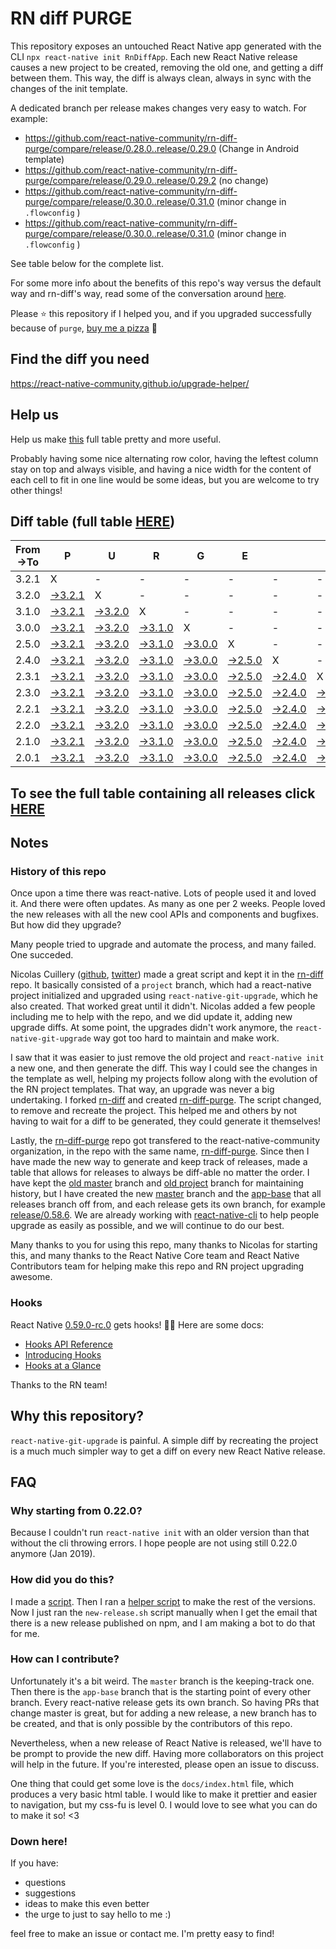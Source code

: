 # RN diff PURGE

This repository exposes an untouched React Native app generated with the CLI
`npx react-native init RnDiffApp`. Each new React Native release causes a new project to be created, removing the old one, and getting a diff between them. This way, the diff is always clean, always in sync with the changes of the init template.

A dedicated branch per release makes changes very easy
to watch. For example:

* https://github.com/react-native-community/rn-diff-purge/compare/release/0.28.0..release/0.29.0
(Change in Android template)
* https://github.com/react-native-community/rn-diff-purge/compare/release/0.29.0..release/0.29.2
(no change)
* https://github.com/react-native-community/rn-diff-purge/compare/release/0.30.0..release/0.31.0
(minor change in `.flowconfig` )
* https://github.com/react-native-community/rn-diff-purge/compare/release/0.30.0..release/0.31.0
(minor change in `.flowconfig` )

See table below for the complete list.

For some more info about the benefits of this repo's way versus the default way and rn-diff's way, read some of the conversation around [here](https://github.com/react-native-community/discussions-and-proposals/issues/68#issuecomment-452227478).

Please :star: this repository if I helped you, and if you upgraded successfully because of `purge`, [buy me a pizza](https://www.buymeacoffee.com/DGWwHVZ4s) :pizza:

## Find the diff you need
https://react-native-community.github.io/upgrade-helper/

## Help us
Help us make [this](https://react-native-community.github.io/rn-diff-purge) full table pretty and more useful.

Probably having some nice alternating row color, having the leftest column stay on top and always visible, and having a nice width for the content of each cell to fit in one line would be some ideas, but you are welcome to try other things!

## Diff table (full table [HERE](https://react-native-community.github.io/rn-diff-purge/))

| From->To | P                                                                                         | U                                                                                         | R                                                                                         | G                                                                                         | E                                                                                         |                                                                                           | T                                                                                         | I                                                                                         | M                                                                                         | E                                                                                         | !                                                                                         | !   |
| -------- | ----------------------------------------------------------------------------------------- | ----------------------------------------------------------------------------------------- | ----------------------------------------------------------------------------------------- | ----------------------------------------------------------------------------------------- | ----------------------------------------------------------------------------------------- | ----------------------------------------------------------------------------------------- | ----------------------------------------------------------------------------------------- | ----------------------------------------------------------------------------------------- | ----------------------------------------------------------------------------------------- | ----------------------------------------------------------------------------------------- | ----------------------------------------------------------------------------------------- | --- |
| 3.2.1    | X                                                                                         | -                                                                                         | -                                                                                         | -                                                                                         | -                                                                                         | -                                                                                         | -                                                                                         | -                                                                                         | -                                                                                         | -                                                                                         | -                                                                                         | -   |
| 3.2.0    | [->3.2.1](https://github.com/sabarnix/rb-diff-purge/compare/release/3.2.0..release/3.2.1) | X                                                                                         | -                                                                                         | -                                                                                         | -                                                                                         | -                                                                                         | -                                                                                         | -                                                                                         | -                                                                                         | -                                                                                         | -                                                                                         | -   |
| 3.1.0    | [->3.2.1](https://github.com/sabarnix/rb-diff-purge/compare/release/3.1.0..release/3.2.1) | [->3.2.0](https://github.com/sabarnix/rb-diff-purge/compare/release/3.1.0..release/3.2.0) | X                                                                                         | -                                                                                         | -                                                                                         | -                                                                                         | -                                                                                         | -                                                                                         | -                                                                                         | -                                                                                         | -                                                                                         | -   |
| 3.0.0    | [->3.2.1](https://github.com/sabarnix/rb-diff-purge/compare/release/3.0.0..release/3.2.1) | [->3.2.0](https://github.com/sabarnix/rb-diff-purge/compare/release/3.0.0..release/3.2.0) | [->3.1.0](https://github.com/sabarnix/rb-diff-purge/compare/release/3.0.0..release/3.1.0) | X                                                                                         | -                                                                                         | -                                                                                         | -                                                                                         | -                                                                                         | -                                                                                         | -                                                                                         | -                                                                                         | -   |
| 2.5.0    | [->3.2.1](https://github.com/sabarnix/rb-diff-purge/compare/release/2.5.0..release/3.2.1) | [->3.2.0](https://github.com/sabarnix/rb-diff-purge/compare/release/2.5.0..release/3.2.0) | [->3.1.0](https://github.com/sabarnix/rb-diff-purge/compare/release/2.5.0..release/3.1.0) | [->3.0.0](https://github.com/sabarnix/rb-diff-purge/compare/release/2.5.0..release/3.0.0) | X                                                                                         | -                                                                                         | -                                                                                         | -                                                                                         | -                                                                                         | -                                                                                         | -                                                                                         | -   |
| 2.4.0    | [->3.2.1](https://github.com/sabarnix/rb-diff-purge/compare/release/2.4.0..release/3.2.1) | [->3.2.0](https://github.com/sabarnix/rb-diff-purge/compare/release/2.4.0..release/3.2.0) | [->3.1.0](https://github.com/sabarnix/rb-diff-purge/compare/release/2.4.0..release/3.1.0) | [->3.0.0](https://github.com/sabarnix/rb-diff-purge/compare/release/2.4.0..release/3.0.0) | [->2.5.0](https://github.com/sabarnix/rb-diff-purge/compare/release/2.4.0..release/2.5.0) | X                                                                                         | -                                                                                         | -                                                                                         | -                                                                                         | -                                                                                         | -                                                                                         | -   |
| 2.3.1    | [->3.2.1](https://github.com/sabarnix/rb-diff-purge/compare/release/2.3.1..release/3.2.1) | [->3.2.0](https://github.com/sabarnix/rb-diff-purge/compare/release/2.3.1..release/3.2.0) | [->3.1.0](https://github.com/sabarnix/rb-diff-purge/compare/release/2.3.1..release/3.1.0) | [->3.0.0](https://github.com/sabarnix/rb-diff-purge/compare/release/2.3.1..release/3.0.0) | [->2.5.0](https://github.com/sabarnix/rb-diff-purge/compare/release/2.3.1..release/2.5.0) | [->2.4.0](https://github.com/sabarnix/rb-diff-purge/compare/release/2.3.1..release/2.4.0) | X                                                                                         | -                                                                                         | -                                                                                         | -                                                                                         | -                                                                                         | -   |
| 2.3.0    | [->3.2.1](https://github.com/sabarnix/rb-diff-purge/compare/release/2.3.0..release/3.2.1) | [->3.2.0](https://github.com/sabarnix/rb-diff-purge/compare/release/2.3.0..release/3.2.0) | [->3.1.0](https://github.com/sabarnix/rb-diff-purge/compare/release/2.3.0..release/3.1.0) | [->3.0.0](https://github.com/sabarnix/rb-diff-purge/compare/release/2.3.0..release/3.0.0) | [->2.5.0](https://github.com/sabarnix/rb-diff-purge/compare/release/2.3.0..release/2.5.0) | [->2.4.0](https://github.com/sabarnix/rb-diff-purge/compare/release/2.3.0..release/2.4.0) | [->2.3.1](https://github.com/sabarnix/rb-diff-purge/compare/release/2.3.0..release/2.3.1) | X                                                                                         | -                                                                                         | -                                                                                         | -                                                                                         | -   |
| 2.2.1    | [->3.2.1](https://github.com/sabarnix/rb-diff-purge/compare/release/2.2.1..release/3.2.1) | [->3.2.0](https://github.com/sabarnix/rb-diff-purge/compare/release/2.2.1..release/3.2.0) | [->3.1.0](https://github.com/sabarnix/rb-diff-purge/compare/release/2.2.1..release/3.1.0) | [->3.0.0](https://github.com/sabarnix/rb-diff-purge/compare/release/2.2.1..release/3.0.0) | [->2.5.0](https://github.com/sabarnix/rb-diff-purge/compare/release/2.2.1..release/2.5.0) | [->2.4.0](https://github.com/sabarnix/rb-diff-purge/compare/release/2.2.1..release/2.4.0) | [->2.3.1](https://github.com/sabarnix/rb-diff-purge/compare/release/2.2.1..release/2.3.1) | [->2.3.0](https://github.com/sabarnix/rb-diff-purge/compare/release/2.2.1..release/2.3.0) | X                                                                                         | -                                                                                         | -                                                                                         | -   |
| 2.2.0    | [->3.2.1](https://github.com/sabarnix/rb-diff-purge/compare/release/2.2.0..release/3.2.1) | [->3.2.0](https://github.com/sabarnix/rb-diff-purge/compare/release/2.2.0..release/3.2.0) | [->3.1.0](https://github.com/sabarnix/rb-diff-purge/compare/release/2.2.0..release/3.1.0) | [->3.0.0](https://github.com/sabarnix/rb-diff-purge/compare/release/2.2.0..release/3.0.0) | [->2.5.0](https://github.com/sabarnix/rb-diff-purge/compare/release/2.2.0..release/2.5.0) | [->2.4.0](https://github.com/sabarnix/rb-diff-purge/compare/release/2.2.0..release/2.4.0) | [->2.3.1](https://github.com/sabarnix/rb-diff-purge/compare/release/2.2.0..release/2.3.1) | [->2.3.0](https://github.com/sabarnix/rb-diff-purge/compare/release/2.2.0..release/2.3.0) | [->2.2.1](https://github.com/sabarnix/rb-diff-purge/compare/release/2.2.0..release/2.2.1) | X                                                                                         | -                                                                                         | -   |
| 2.1.0    | [->3.2.1](https://github.com/sabarnix/rb-diff-purge/compare/release/2.1.0..release/3.2.1) | [->3.2.0](https://github.com/sabarnix/rb-diff-purge/compare/release/2.1.0..release/3.2.0) | [->3.1.0](https://github.com/sabarnix/rb-diff-purge/compare/release/2.1.0..release/3.1.0) | [->3.0.0](https://github.com/sabarnix/rb-diff-purge/compare/release/2.1.0..release/3.0.0) | [->2.5.0](https://github.com/sabarnix/rb-diff-purge/compare/release/2.1.0..release/2.5.0) | [->2.4.0](https://github.com/sabarnix/rb-diff-purge/compare/release/2.1.0..release/2.4.0) | [->2.3.1](https://github.com/sabarnix/rb-diff-purge/compare/release/2.1.0..release/2.3.1) | [->2.3.0](https://github.com/sabarnix/rb-diff-purge/compare/release/2.1.0..release/2.3.0) | [->2.2.1](https://github.com/sabarnix/rb-diff-purge/compare/release/2.1.0..release/2.2.1) | [->2.2.0](https://github.com/sabarnix/rb-diff-purge/compare/release/2.1.0..release/2.2.0) | X                                                                                         | -   |
| 2.0.1    | [->3.2.1](https://github.com/sabarnix/rb-diff-purge/compare/release/2.0.1..release/3.2.1) | [->3.2.0](https://github.com/sabarnix/rb-diff-purge/compare/release/2.0.1..release/3.2.0) | [->3.1.0](https://github.com/sabarnix/rb-diff-purge/compare/release/2.0.1..release/3.1.0) | [->3.0.0](https://github.com/sabarnix/rb-diff-purge/compare/release/2.0.1..release/3.0.0) | [->2.5.0](https://github.com/sabarnix/rb-diff-purge/compare/release/2.0.1..release/2.5.0) | [->2.4.0](https://github.com/sabarnix/rb-diff-purge/compare/release/2.0.1..release/2.4.0) | [->2.3.1](https://github.com/sabarnix/rb-diff-purge/compare/release/2.0.1..release/2.3.1) | [->2.3.0](https://github.com/sabarnix/rb-diff-purge/compare/release/2.0.1..release/2.3.0) | [->2.2.1](https://github.com/sabarnix/rb-diff-purge/compare/release/2.0.1..release/2.2.1) | [->2.2.0](https://github.com/sabarnix/rb-diff-purge/compare/release/2.0.1..release/2.2.0) | [->2.1.0](https://github.com/sabarnix/rb-diff-purge/compare/release/2.0.1..release/2.1.0) | X   |

## To see the full table containing all releases click [HERE](https://react-native-community.github.io/rn-diff-purge/)

## Notes

### History of this repo

Once upon a time there was react-native. Lots of people used it and loved it. And there were often updates. As many as one per 2 weeks. People loved the new releases with all the new cool APIs and components and bugfixes. But how did they upgrade?

Many people tried to upgrade and automate the process, and many failed. One succeded.

Nicolas Cuillery ([github](https://github.com/ncuillery), [twitter](https://twitter.com/ncuillery)) made a great script and kept it in the [rn-diff](https://github.com/ncuillery/rn-diff) repo. It basically consisted of a `project` branch, which had a react-native project initialized and upgraded using `react-native-git-upgrade`, which he also created. That worked great until it didn't. Nicolas added a few people including me to help with the repo, and we did update it, adding new upgrade diffs. At some point, the upgrades didn't work anymore, the `react-native-git-upgrade` way got too hard to maintain and make work.

I saw that it was easier to just remove the old project and `react-native init` a new one, and then generate the diff. This way I could see the changes in the template as well, helping my projects follow along with the evolution of the RN project templates. That way, an upgrade was never a big undertaking. I forked [rn-diff](https://github.com/ncuillery/rn-diff) and created [rn-diff-purge](https://github.com/react-native-community/rn-diff-purge). The script changed, to remove and recreate the project. This helped me and others by not having to wait for a diff to be generated, they could generate it themselves!

Lastly, the [rn-diff-purge](https://github.com/react-native-community/rn-diff-purge) repo got transfered to the react-native-community organization, in the repo with the same name, [rn-diff-purge](https://github.com/react-native-community/rn-diff-purge). Since then I have made the new way to generate and keep track of releases, made a table that allows for releases to always be diff-able no matter the order. I have kept the [old master](https://github.com/react-native-community/rn-diff-purge/tree/old/master) branch and [old project](https://github.com/react-native-community/rn-diff-purge/tree/old/project) branch for maintaining history, but I have created the new [master](https://github.com/react-native-community/rn-diff-purge/tree/master) branch and the [app-base](https://github.com/react-native-community/rn-diff-purge/tree/app-base) that all releases branch off from, and each release gets its own branch, for example [release/0.58.6](https://github.com/react-native-community/rn-diff-purge/tree/release/0.58.6). We are already working with [react-native-cli](https://github.com/react-native-community/react-native-cli) to help people upgrade as easily as possible, and we will continue to do our best.

Many thanks to you for using this repo, many thanks to Nicolas for starting this, and many thanks to the React Native Core team and React Native Contributors team for helping make this repo and RN project upgrading awesome.

### Hooks
React Native [0.59.0-rc.0](https://github.com/react-native-community/rn-diff-purge#version-changes) gets hooks! 🎉🥳
Here are some docs:
- [Hooks API Reference](https://reactjs.org/docs/hooks-reference.html)
- [Introducing Hooks](https://reactjs.org/docs/hooks-intro.html)
- [Hooks at a Glance](https://reactjs.org/docs/hooks-overview.html)

Thanks to the RN team!

## Why this repository?
`react-native-git-upgrade` is painful. A simple diff by recreating the project is a much much simpler way to get a diff on every new React Native release.

## FAQ

### Why starting from 0.22.0?

Because I couldn't run `react-native init` with an older version than that without the cli throwing errors. I hope people are not using still 0.22.0 anymore (Jan 2019).

### How did you do this?

I made a [script](https://github.com/react-native-community/rn-diff-purge/blob/master/new-release.sh). Then I ran a [helper script](https://github.com/react-native-community/rn-diff-purge/blob/master/new-release.sh) to make the rest of the versions.
Now I just ran the `new-release.sh` script manually when I get the email that there is a new release published on npm, and I am making a bot to do that for me.

### How can I contribute?

Unfortunately it's a bit weird. The `master` branch is the keeping-track one. Then there is the `app-base` branch that is the starting point of every other branch. Every react-native release gets its own branch. So having PRs that change master is great, but for adding a new release, a new branch has to be created, and that is only possible by the contributors of this repo.

Nevertheless, when a new release of React Native is released, we'll have to be prompt to provide
the new diff. Having more collaborators on this project will help in the future. If you're interested, please open an issue to discuss.

One thing that could get some love is the `docs/index.html` file, which produces a very basic html table. I would like to make it prettier and easier to navigation, but my css-fu is level 0. I would love to see what you can do to make it so! <3

### Down here!

If you have:
- questions
- suggestions
- ideas to make this even better
- the urge to just to say hello to me :)

feel free to make an issue or contact me. I'm pretty easy to find!
